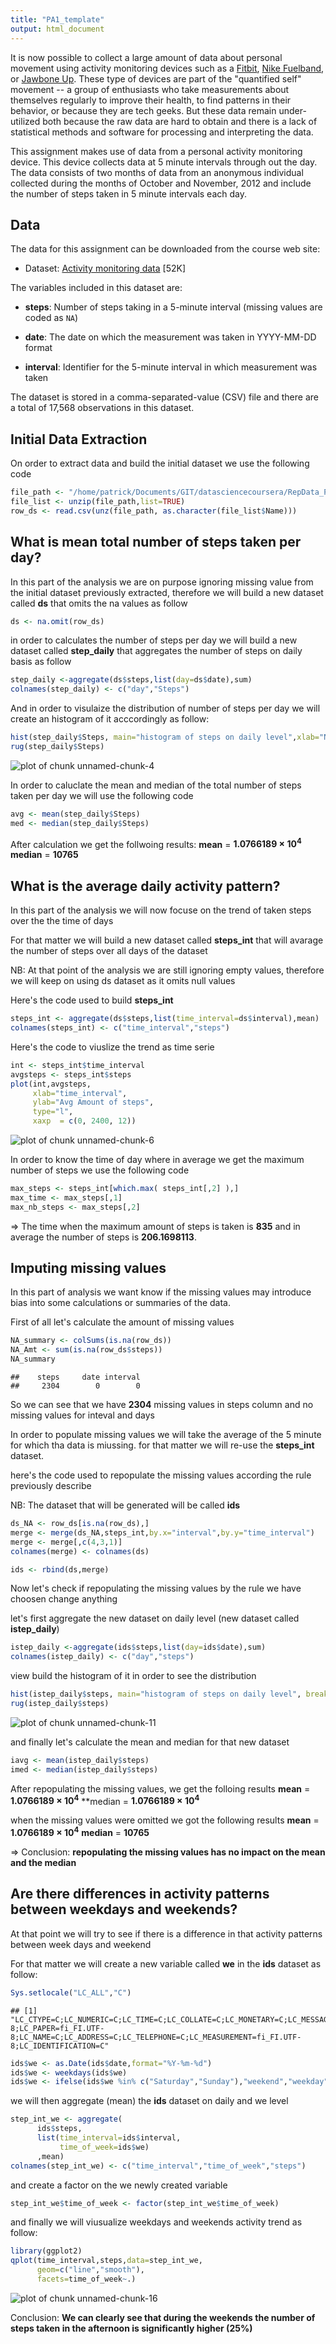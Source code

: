 ```yaml
---
title: "PA1_template"
output: html_document
---
```


It is now possible to collect a large amount of data about personal
movement using activity monitoring devices such as a
[Fitbit](http://www.fitbit.com), [Nike
Fuelband](http://www.nike.com/us/en_us/c/nikeplus-fuelband), or
[Jawbone Up](https://jawbone.com/up). These type of devices are part of
the "quantified self" movement -- a group of enthusiasts who take
measurements about themselves regularly to improve their health, to
find patterns in their behavior, or because they are tech geeks. But
these data remain under-utilized both because the raw data are hard to
obtain and there is a lack of statistical methods and software for
processing and interpreting the data.

This assignment makes use of data from a personal activity monitoring
device. This device collects data at 5 minute intervals through out the
day. The data consists of two months of data from an anonymous
individual collected during the months of October and November, 2012
and include the number of steps taken in 5 minute intervals each day.


## Data

The data for this assignment can be downloaded from the course web
site:

* Dataset: [Activity monitoring data](https://d396qusza40orc.cloudfront.net/repdata%2Fdata%2Factivity.zip) [52K]

The variables included in this dataset are:

* **steps**: Number of steps taking in a 5-minute interval (missing
    values are coded as `NA`)

* **date**: The date on which the measurement was taken in YYYY-MM-DD
    format

* **interval**: Identifier for the 5-minute interval in which
    measurement was taken




The dataset is stored in a comma-separated-value (CSV) file and there
are a total of 17,568 observations in this
dataset.


## Initial Data Extraction

On order to extract data and build the initial dataset we use the following code 


```r
file_path <- "/home/patrick/Documents/GIT/datasciencecoursera/RepData_PeerAssessment1/activity.zip"
file_list <- unzip(file_path,list=TRUE)
row_ds <- read.csv(unz(file_path, as.character(file_list$Name)))
```

## What is mean total number of steps taken per day?

In this part of the analysis we are on purpose ignoring missing value from the initial dataset previously extracted, therefore we will build a new dataset called **ds** that omits the na values as follow


```r
ds <- na.omit(row_ds)
```

in order to calculates the number of steps per day we will build a new dataset called **step_daily** that aggregates the number of steps on daily basis as follow 


```r
step_daily <-aggregate(ds$steps,list(day=ds$date),sum) 
colnames(step_daily) <- c("day","Steps")
```


And in order to visulaize the distribution of number of steps per day we will create an histogram of it acccordingly as follow:


```r
hist(step_daily$Steps, main="histogram of steps on daily level",xlab="Number of daily steps", breaks=5)
rug(step_daily$Steps)
```

![plot of chunk unnamed-chunk-4](figure/unnamed-chunk-4-1.png) 

In order to caluclate the mean and median of the total number of steps taken per day we will use the following code


```r
avg <- mean(step_daily$Steps)
med <- median(step_daily$Steps)
```

After calculation we get the follwoing results:
**mean**        = **1.0766189 &times; 10<sup>4</sup>**
**median**      = **10765**



## What is the average daily activity pattern?

In this part of the analysis we will now focuse on the trend of taken steps over the the time of days

For that matter we will build a new dataset called **steps_int** that will avarage the number of steps over all days of the dataset

NB: At that point of the analysis we are still ignoring empty values, therefore we will keep on using ds dataset as it omits null values

Here's the code used to build **steps_int**


```r
steps_int <- aggregate(ds$steps,list(time_interval=ds$interval),mean)
colnames(steps_int) <- c("time_interval","steps")
```

Here's the code to viuslize the trend as time serie


```r
int <- steps_int$time_interval
avgsteps <- steps_int$steps
plot(int,avgsteps,
     xlab="time_interval",
     ylab="Avg Amount of steps",
     type="l",
     xaxp  = c(0, 2400, 12))
```

![plot of chunk unnamed-chunk-6](figure/unnamed-chunk-6-1.png) 

In order to know the time of day where in average we get the maximum number of steps we use the following code


```r
max_steps <- steps_int[which.max( steps_int[,2] ),]
max_time <- max_steps[,1]
max_nb_steps <- max_steps[,2]
```

=> The time when the maximum amount of steps is taken is **835** and in average the number of steps is **206.1698113**.


## Imputing missing values
In this part of analysis we want know if the missing values may introduce bias into some calculations or summaries of the data.

First of all let's calculate the amount of missing values


```r
NA_summary <- colSums(is.na(row_ds))
NA_Amt <- sum(is.na(row_ds$steps))
NA_summary
```

```
##    steps     date interval 
##     2304        0        0
```

So we can see that we have **2304** missing values in steps column and no missing values for inteval and days


In order to populate missing values we will take the average of the 5 minute for which tha data is miussing. for that matter we will re-use the **steps_int** dataset.

here's the code used to repopulate the missing values according the rule previously describe

NB: The dataset that will be generated will be called **ids**


```r
ds_NA <- row_ds[is.na(row_ds),]
merge <- merge(ds_NA,steps_int,by.x="interval",by.y="time_interval")
merge <- merge[,c(4,3,1)]
colnames(merge) <- colnames(ds)

ids <- rbind(ds,merge)
```

Now let's check if repopulating the missing values by the rule we have choosen change anything

let's first aggregate the new dataset on daily level (new dataset called **istep_daily**)


```r
istep_daily <-aggregate(ids$steps,list(day=ids$date),sum)
colnames(istep_daily) <- c("day","steps")
```

view build the histogram of it in order to see the distribution

```r
hist(istep_daily$steps, main="histogram of steps on daily level", breaks=5,xlab="steps")
rug(istep_daily$steps)
```

![plot of chunk unnamed-chunk-11](figure/unnamed-chunk-11-1.png) 


and finally let's calculate the mean and median for that new dataset

```r
iavg <- mean(istep_daily$steps)
imed <- median(istep_daily$steps)
```

After repopulating the missing values, we get the folloing results
**mean** = **1.0766189 &times; 10<sup>4</sup>**
**median = **1.0766189 &times; 10<sup>4</sup>**

when the missing values were omitted we got the following results
**mean**        = **1.0766189 &times; 10<sup>4</sup>**
**median**      = **10765**

=> Conclusion: **repopulating the missing values has no impact on the mean and the median**





## Are there differences in activity patterns between weekdays and weekends?

At that point we will try to see if there is a difference in that activity patterns between week days and weekend

For that matter we will create a new variable called **we** in the **ids** dataset as follow:

```r
Sys.setlocale("LC_ALL","C")
```

```
## [1] "LC_CTYPE=C;LC_NUMERIC=C;LC_TIME=C;LC_COLLATE=C;LC_MONETARY=C;LC_MESSAGES=en_US.UTF-8;LC_PAPER=fi_FI.UTF-8;LC_NAME=C;LC_ADDRESS=C;LC_TELEPHONE=C;LC_MEASUREMENT=fi_FI.UTF-8;LC_IDENTIFICATION=C"
```

```r
ids$we <- as.Date(ids$date,format="%Y-%m-%d")
ids$we <- weekdays(ids$we)
ids$we <- ifelse(ids$we %in% c("Saturday","Sunday"),"weekend","weekday")
```

we will then aggregate (mean) the **ids** dataset on daily and we level


```r
step_int_we <- aggregate(
      ids$steps,
      list(time_interval=ids$interval,
           time_of_week=ids$we)
      ,mean)
colnames(step_int_we) <- c("time_interval","time_of_week","steps")
```

and create a factor on the we newly created variable



```r
step_int_we$time_of_week <- factor(step_int_we$time_of_week)
```


and finally we will viusualize weekdays and weekends activity trend as follow:

```r
library(ggplot2)
qplot(time_interval,steps,data=step_int_we,
      geom=c("line","smooth"),
      facets=time_of_week~.)
```

![plot of chunk unnamed-chunk-16](figure/unnamed-chunk-16-1.png) 

Conclusion: **We can clearly see that during the weekends the number of steps taken in the afternoon is significantly higher (25%)**
